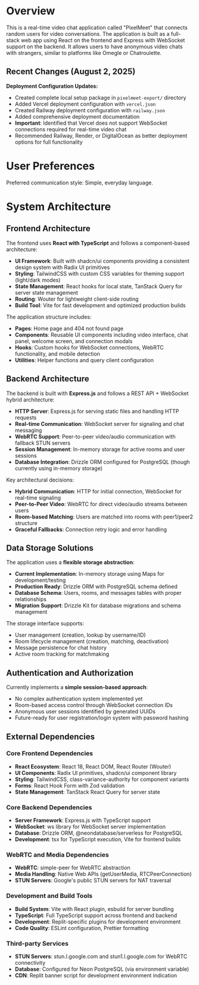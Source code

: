 # Overview

This is a real-time video chat application called "PixelMeet" that connects random users for video conversations. The application is built as a full-stack web app using React on the frontend and Express with WebSocket support on the backend. It allows users to have anonymous video chats with strangers, similar to platforms like Omegle or Chatroulette.

## Recent Changes (August 2, 2025)

**Deployment Configuration Updates:**
- Created complete local setup package in `pixelmeet-export/` directory
- Added Vercel deployment configuration with `vercel.json`
- Created Railway deployment configuration with `railway.json`
- Added comprehensive deployment documentation
- **Important**: Identified that Vercel does not support WebSocket connections required for real-time video chat
- Recommended Railway, Render, or DigitalOcean as better deployment options for full functionality

# User Preferences

Preferred communication style: Simple, everyday language.

# System Architecture

## Frontend Architecture

The frontend uses **React with TypeScript** and follows a component-based architecture:

- **UI Framework**: Built with shadcn/ui components providing a consistent design system with Radix UI primitives
- **Styling**: TailwindCSS with custom CSS variables for theming support (light/dark modes)
- **State Management**: React hooks for local state, TanStack Query for server state management
- **Routing**: Wouter for lightweight client-side routing
- **Build Tool**: Vite for fast development and optimized production builds

The application structure includes:
- **Pages**: Home page and 404 not found page
- **Components**: Reusable UI components including video interface, chat panel, welcome screen, and connection modals
- **Hooks**: Custom hooks for WebSocket connections, WebRTC functionality, and mobile detection
- **Utilities**: Helper functions and query client configuration

## Backend Architecture

The backend is built with **Express.js** and follows a REST API + WebSocket hybrid architecture:

- **HTTP Server**: Express.js for serving static files and handling HTTP requests
- **Real-time Communication**: WebSocket server for signaling and chat messaging
- **WebRTC Support**: Peer-to-peer video/audio communication with fallback STUN servers
- **Session Management**: In-memory storage for active rooms and user sessions
- **Database Integration**: Drizzle ORM configured for PostgreSQL (though currently using in-memory storage)

Key architectural decisions:
- **Hybrid Communication**: HTTP for initial connection, WebSocket for real-time signaling
- **Peer-to-Peer Video**: WebRTC for direct video/audio streams between users
- **Room-based Matching**: Users are matched into rooms with peer1/peer2 structure
- **Graceful Fallbacks**: Connection retry logic and error handling

## Data Storage Solutions

The application uses a **flexible storage abstraction**:

- **Current Implementation**: In-memory storage using Maps for development/testing
- **Production Ready**: Drizzle ORM with PostgreSQL schema defined
- **Database Schema**: Users, rooms, and messages tables with proper relationships
- **Migration Support**: Drizzle Kit for database migrations and schema management

The storage interface supports:
- User management (creation, lookup by username/ID)
- Room lifecycle management (creation, matching, deactivation)
- Message persistence for chat history
- Active room tracking for matchmaking

## Authentication and Authorization

Currently implements a **simple session-based approach**:
- No complex authentication system implemented yet
- Room-based access control through WebSocket connection IDs
- Anonymous user sessions identified by generated UUIDs
- Future-ready for user registration/login system with password hashing

## External Dependencies

### Core Frontend Dependencies
- **React Ecosystem**: React 18, React DOM, React Router (Wouter)
- **UI Components**: Radix UI primitives, shadcn/ui component library
- **Styling**: TailwindCSS, class-variance-authority for component variants
- **Forms**: React Hook Form with Zod validation
- **State Management**: TanStack React Query for server state

### Core Backend Dependencies
- **Server Framework**: Express.js with TypeScript support
- **WebSocket**: ws library for WebSocket server implementation
- **Database**: Drizzle ORM, @neondatabase/serverless for PostgreSQL
- **Development**: tsx for TypeScript execution, Vite for frontend builds

### WebRTC and Media Dependencies
- **WebRTC**: simple-peer for WebRTC abstraction
- **Media Handling**: Native Web APIs (getUserMedia, RTCPeerConnection)
- **STUN Servers**: Google's public STUN servers for NAT traversal

### Development and Build Tools
- **Build System**: Vite with React plugin, esbuild for server bundling
- **TypeScript**: Full TypeScript support across frontend and backend
- **Development**: Replit-specific plugins for development environment
- **Code Quality**: ESLint configuration, Prettier formatting

### Third-party Services
- **STUN Servers**: stun.l.google.com and stun1.l.google.com for WebRTC connectivity
- **Database**: Configured for Neon PostgreSQL (via environment variable)
- **CDN**: Replit banner script for development environment indication